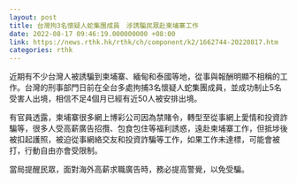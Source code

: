 ```yaml
---
layout: post
title: 台灣拘3名懷疑人蛇集團成員　涉誘騙民眾赴柬埔寨工作
date: 2022-08-17 09:46:19.000000000 +08:00
link: https://news.rthk.hk/rthk/ch/component/k2/1662744-20220817.htm
categories: rthk
---
```


近期有不少台灣人被誘騙到柬埔寨、緬甸和泰國等地，從事與報酬明顯不相稱的工作。台灣的刑事部門日前在全台多處拘捕3名懷疑人蛇集團成員，並成功制止5名受害人出境，相信不足4個月已經有近50人被安排出境。

有官員透露，柬埔寨很多網上博彩公司因為禁賭令，轉型至從事網上愛情和投資詐騙等，很多人受高薪廣告招攬、包食包住等福利誘惑，遠赴柬埔寨工作，但抵埗後被扣起護照，被迫從事網絡交友和投資詐騙等工作，如果工作未達標，可能會被打，行動自由亦會受限制。

當局提醒民眾，面對海外高薪求職廣告時，務必提高警覺，以免受騙。
